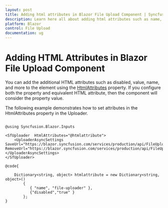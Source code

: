 ```yaml
---
layout: post
title: Adding html attributes in Blazor File Upload Component | Syncfusion
description: Learn here all about adding html attributes such as name, value etc. in Blazor File Upload Component and more details.
platform: Blazor
control: File Upload
documentation: ug
---
```


# Adding HTML Attributes in Blazor File Upload Component

You can add the additional HTML attributes such as disabled, value, name, and more to the element using the [HtmlAttributes](https://help.syncfusion.com/cr/blazor/Syncfusion.Blazor.Inputs.SfUploader.html#Syncfusion_Blazor_Inputs_SfUploader_HtmlAttributes) property. If you configure both the property and equivalent HTML attribute, then the component will consider the property value.

The following example demonstrates how to set attributes in the HtmlAttributes property in the Uploader.

```cshtml

@using Syncfusion.Blazor.Inputs

<SfUploader  HtmlAttributes="@htmlattribute">
    <UploaderAsyncSettings SaveUrl="https://blazor.syncfusion.com/services/production/api/FileUploader/Save" RemoveUrl="https://blazor.syncfusion.com/services/production/api/FileUploader/Remove"></UploaderAsyncSettings>
</SfUploader>

@code{

    Dictionary<string, object> htmlattribute = new Dictionary<string, object>()
        {
           { "name", "file-uploader" },
           {"disabled","true" }
        };
}

```
